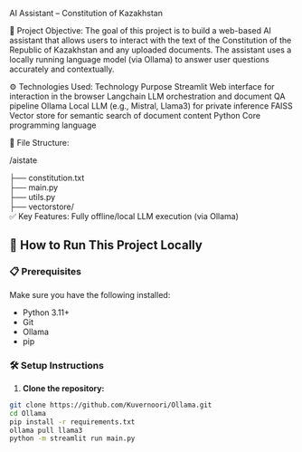  AI Assistant – Constitution of Kazakhstan

 🧠 Project Objective:
The goal of this project is to build a web-based AI assistant that allows users to interact with the text of the Constitution of the Republic of Kazakhstan and any uploaded documents. The assistant uses a locally running language model (via Ollama) to answer user questions accurately and contextually.

⚙️ Technologies Used:
Technology	Purpose
Streamlit	Web interface for interaction in the browser
Langchain	LLM orchestration and document QA pipeline
Ollama	Local LLM (e.g., Mistral, Llama3) for private inference
FAISS	Vector store for semantic search of document content
Python	Core programming language


📂 File Structure:

/aistate

├── constitution.txt              
├── main.py                        
├── utils.py                      
├── vectorstore/                   
✅ Key Features:
Fully offline/local LLM execution (via Ollama)


## 🚀 How to Run This Project Locally

### 📋 Prerequisites

Make sure you have the following installed:

- Python 3.11+
- Git
- Ollama
- pip

### 🛠️ Setup Instructions

1. **Clone the repository:**

```bash
git clone https://github.com/Kuvernoori/Ollama.git
cd Ollama
pip install -r requirements.txt
ollama pull llama3
python -m streamlit run main.py
```

